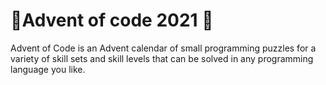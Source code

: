 # :santa:Advent of code 2021 :santa:

Advent of Code is an Advent calendar of small programming puzzles for a variety of skill sets and skill levels that can be solved in any programming language you like.
